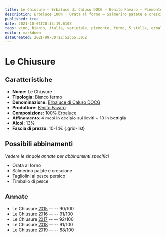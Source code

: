 ```yaml
---
title: Le Chiusure – Erbaluce di Caluso DOCG – Benito Favaro – Piemonte (IT) – 10-14€ – 3★-5★
description: Erbaluce 100% | Orata al forno – Salmerino patate e crescione – Tagliolini al pesce persico – Timballo di pesce
published: true
date: 2021-10-01T20:13:19.610Z
tags: vino, bianco, italia, varietale, piemonte, fermo, 5 stelle, erbaluce, Prezzi: 10-14€, orata al forno, salmerino patate e crescione, tagliolini al pesce persico, timballo di pesce
editor: markdown
dateCreated: 2021-09-30T12:52:55.306Z
---
```


 # Le Chiusure

## Caratteristiche
- **Nome:** Le Chiusure
- **Tipologia:** Bianco fermo
- **Denominazione:** [Erbaluce di Caluso DOCG](/denominazioni/Italia/Piemonte/DOCG/Erbaluce-di-Caluso)
- **Produttore:** [Benito Favaro](/produttori/Italia/Piemonte/Benito-Favaro)
- **Composizione:** 100% [Erbaluce](/vitigni/Italia/bacca-bianca/erbaluce)
- **Affinamento:** 4 mesi in acciaio sui lieviti + 18 in bottiglia
- **Alcol:** 13%
- **Fascia di prezzo:** 10-14€
{.grid-list}



## Possibili abbinamenti
*Vedere le singole annate per abbinamenti specifici*

- Orata al forno
- Salmerino patate e crescione
- Tagliolini al pesce persico
- Timballo di pesce

## Annate

- Le Chiusure [2015](vini/Italia/Piemonte/Benito-Favaro/Le-Chiusure/2015) -- <span class="star-4"></span>  -- 90/100
- Le Chiusure [2016](vini/Italia/Piemonte/Benito-Favaro/Le-Chiusure/2016) -- <span class="star-5"></span>  -- 91/100
- Le Chiusure [2017](vini/Italia/Piemonte/Benito-Favaro/Le-Chiusure/2017) -- <span class="star-5"></span>  -- 92/100
- Le Chiusure [2018](vini/Italia/Piemonte/Benito-Favaro/Le-Chiusure/2018) -- <span class="star-5"></span>  -- 91/100
- Le Chiusure [2019](vini/Italia/Piemonte/Benito-Favaro/Le-Chiusure/2019) -- <span class="star-3"></span>  -- 88/100